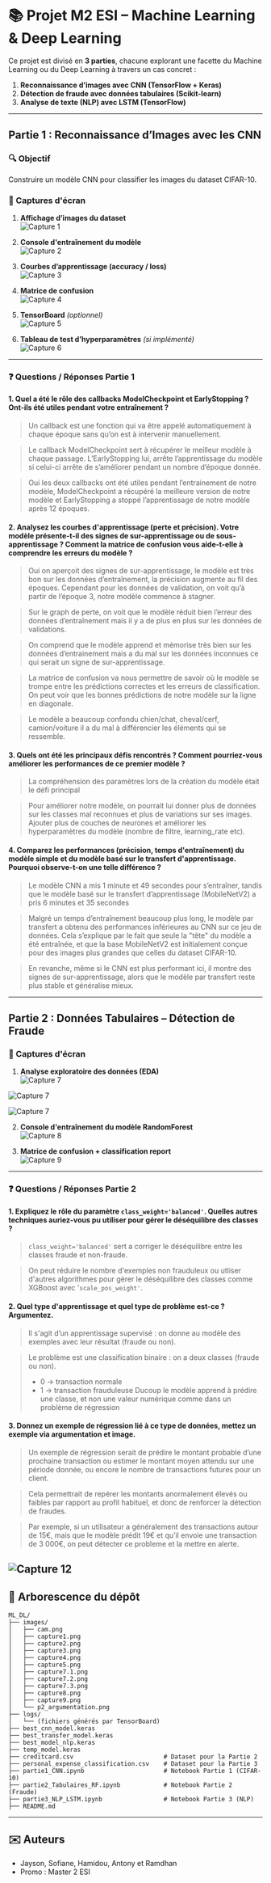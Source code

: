 # 📚 Projet M2 ESI – Machine Learning & Deep Learning

Ce projet est divisé en **3 parties**, chacune explorant une facette du Machine Learning ou du Deep Learning à travers un cas concret :

1. **Reconnaissance d’images avec CNN (TensorFlow + Keras)**
2. **Détection de fraude avec données tabulaires (Scikit-learn)**
3. **Analyse de texte (NLP) avec LSTM (TensorFlow)**

---

## Partie 1 : Reconnaissance d’Images avec les CNN

### 🔍 Objectif
Construire un modèle CNN pour classifier les images du dataset CIFAR-10.

### 📸 Captures d'écran

1. **Affichage d’images du dataset**  
![Capture 1](./images/capture1.png)

2. **Console d'entraînement du modèle**  
![Capture 2](./images/capture2.png)

3. **Courbes d’apprentissage (accuracy / loss)**  
![Capture 3](./images/capture3.png)

4. **Matrice de confusion**  
![Capture 4](./images/capture4.png)

5. **TensorBoard** *(optionnel)*  
![Capture 5](./images/capture5.png)

6. **Tableau de test d’hyperparamètres** *(si implémenté)*  
![Capture 6](./images/capture6.png)

---

### ❓ Questions / Réponses Partie 1

#### 1. Quel a été le rôle des callbacks ModelCheckpoint et EarlyStopping ? Ont-ils été utiles pendant votre entraînement ?
> Un callback est une fonction qui va être appelé automatiquement à chaque époque sans qu’on est à intervenir manuellement.

> Le callback ModelCheckpoint sert à récupérer le meilleur modèle à chaque passage. L’EarlyStopping lui, arrête l’apprentissage du modèle si celui-ci arrête de s’améliorer pendant un nombre d’époque donnée.

> Oui les deux callbacks ont été utiles pendant l’entrainement de notre modèle, ModelCheckpoint a récupéré la meilleure version de notre modèle et EarlyStopping a stoppé l’apprentissage de notre modèle après 12 époques.


#### 2. Analysez les courbes d'apprentissage (perte et précision). Votre modèle présente-t-il des signes de sur-apprentissage ou de sous-apprentissage ? Comment la matrice de confusion vous aide-t-elle à comprendre les erreurs du modèle ?
> Oui on aperçoit des signes de sur-apprentissage, le modèle est très bon sur les données d’entraînement, la précision augmente au fil des époques. Cependant pour les données de validation, on voit qu’à partir de l’époque 3, notre modèle commence à stagner.

> Sur le graph de perte, on voit que le modèle réduit bien l’erreur des données d’entraînement mais il y a de plus en plus sur les données de validations.

> On comprend que le modèle apprend et mémorise très bien sur les données d’entrainement mais a du mal sur les données inconnues ce qui serait un signe de sur-apprentissage.

> La matrice de confusion va nous permettre de savoir où le modèle se trompe entre les prédictions correctes et les erreurs de classification. On peut voir que les bonnes prédictions de notre modèle sur la ligne en diagonale. 

> Le modèle a beaucoup confondu chien/chat, cheval/cerf, camion/voiture il a du mal à différencier les éléments qui se ressemble.


#### 3. Quels ont été les principaux défis rencontrés ? Comment pourriez-vous améliorer les performances de ce premier modèle ?
> La compréhension des paramètres lors de la création du modèle était le défi principal

> Pour améliorer notre modèle, on pourrait lui donner plus de données sur les classes mal reconnues et plus de variations sur ses images. Ajouter plus de couches de neurones et améliorer les hyperparamètres du modèle (nombre de filtre, learning_rate etc).


#### 4. Comparez les performances (précision, temps d'entraînement) du modèle simple et du modèle basé sur le transfert d'apprentissage. Pourquoi observe-t-on une telle différence ?
> Le modèle CNN a mis 1 minute et 49 secondes pour s’entraîner, tandis que le modèle basé sur le transfert d’apprentissage (MobileNetV2) a pris 6 minutes et 35 secondes

> Malgré un temps d’entraînement beaucoup plus long, le modèle par transfert a obtenu des performances inférieures au CNN sur ce jeu de données. Cela s’explique par le fait que seule la "tête" du modèle a été entraînée, et que la base MobileNetV2 est initialement conçue pour des images plus grandes que celles du dataset CIFAR-10.

> En revanche, même si le CNN est plus performant ici, il montre des signes de sur-apprentissage, alors que le modèle par transfert reste plus stable et généralise mieux.

---

## Partie 2 : Données Tabulaires – Détection de Fraude

### 📸 Captures d'écran

1. **Analyse exploratoire des données (EDA)**  
![Capture 7](./images/capture7.1.png)

![Capture 7](./images/capture7.2.png)

![Capture 7](./images/capture7.3.png)

2. **Console d'entraînement du modèle RandomForest**  
![Capture 8](./images/capture8.png)

3. **Matrice de confusion + classification report**  
![Capture 9](./images/capture9.png)

---

### ❓ Questions / Réponses Partie 2

#### 1. Expliquez le rôle du paramètre `class_weight='balanced'`. Quelles autres techniques auriez-vous pu utiliser pour gérer le déséquilibre des classes ?
> `class_weight='balanced'` sert a corriger le déséquilibre entre les classes fraude et non-fraude.

> On peut réduire le nombre d'exemples non frauduleux ou utliser d'autres algorithmes pour gérer le déséquilibre des classes comme XGBoost avec '`scale_pos_weight'`.

#### 2. Quel type d'apprentissage et quel type de problème est-ce ? Argumentez.
> Il s'agit d’un apprentissage supervisé : on donne au modèle des exemples avec leur résultat (fraude ou non).

> Le problème est une classification binaire : on a deux classes (fraude ou non).
> - 0 → transaction normale
> - 1 → transaction frauduleuse 
> Ducoup le modèle apprend à prédire une classe, et non une valeur numérique comme dans un problème de régression

#### 3. Donnez un exemple de régression lié à ce type de données, mettez un exemple via argumentation et image.

> Un exemple de régression serait de prédire le montant probable d’une prochaine transaction ou estimer le montant moyen attendu sur une période donnée, ou encore le nombre de transactions futures pour un client.

> Cela permettrait de repérer les montants anormalement élevés ou faibles par rapport au profil habituel, et donc de renforcer la détection de fraudes.

> Par exemple, si un utilisateur a généralement des transactions autour de 15€, mais que le modèle prédit 19€ et qu’il envoie une transaction de 3 000€, on peut détecter ce probleme et la mettre en alerte.

![Capture 12](./images/p2_argumentation.png)
---

## 📁 Arborescence du dépôt

```
ML_DL/
├── images/
│   ├── cam.png
│   ├── capture1.png
│   ├── capture2.png
│   ├── capture3.png
│   ├── capture4.png
│   ├── capture5.png
│   ├── capture7.1.png
│   ├── capture7.2.png
│   ├── capture7.3.png
│   ├── capture8.png
│   ├── capture9.png
│   └── p2_argumentation.png
├── logs/
│   └── (fichiers générés par TensorBoard)
├── best_cnn_model.keras
├── best_transfer_model.keras
├── best_model_nlp.keras
├── temp_model.keras
├── creditcard.csv                         # Dataset pour la Partie 2
├── personal_expense_classification.csv    # Dataset pour la Partie 3
├── partie1_CNN.ipynb                      # Notebook Partie 1 (CIFAR-10)
├── partie2_Tabulaires_RF.ipynb            # Notebook Partie 2 (Fraude)
├── partie3_NLP_LSTM.ipynb                 # Notebook Partie 3 (NLP)
├── README.md
```

---

## ✉️ Auteurs
- Jayson, Sofiane, Hamidou, Antony et Ramdhan 
- Promo : Master 2 ESI
